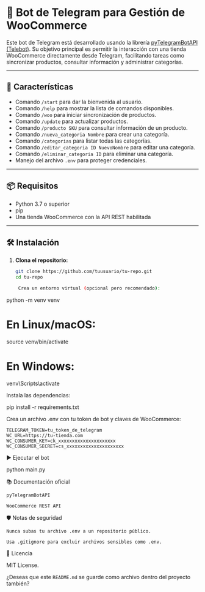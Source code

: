 # 🤖 Bot de Telegram para Gestión de WooCommerce

Este bot de Telegram está desarrollado usando la librería [pyTelegramBotAPI (Telebot)](https://pytba.readthedocs.io/en/latest/install.html). Su objetivo principal es permitir la interacción con una tienda WooCommerce directamente desde Telegram, facilitando tareas como sincronizar productos, consultar información y administrar categorías.

---

## 🚀 Características

- Comando `/start` para dar la bienvenida al usuario.
- Comando `/help` para mostrar la lista de comandos disponibles.
- Comando `/woo` para iniciar sincronización de productos.
- Comando `/update` para actualizar productos.
- Comando `/producto SKU` para consultar información de un producto.
- Comando `/nueva_categoria Nombre` para crear una categoría.
- Comando `/categorias` para listar todas las categorías.
- Comando `/editar_categoria ID NuevoNombre` para editar una categoría.
- Comando `/eliminar_categoria ID` para eliminar una categoría.
- Manejo del archivo `.env` para proteger credenciales.

---

## 📦 Requisitos

- Python 3.7 o superior
- pip
- Una tienda WooCommerce con la API REST habilitada

---

## 🛠️ Instalación

1. **Clona el repositorio:**

   ```bash
   git clone https://github.com/tuusuario/tu-repo.git
   cd tu-repo

    Crea un entorno virtual (opcional pero recomendado):

python -m venv venv
# En Linux/macOS:
source venv/bin/activate
# En Windows:
venv\Scripts\activate

Instala las dependencias:

pip install -r requirements.txt

Crea un archivo .env con tu token de bot y claves de WooCommerce:

    TELEGRAM_TOKEN=tu_token_de_telegram
    WC_URL=https://tu-tienda.com
    WC_CONSUMER_KEY=ck_xxxxxxxxxxxxxxxxxxxxx
    WC_CONSUMER_SECRET=cs_xxxxxxxxxxxxxxxxxxxxx

▶️ Ejecutar el bot

python main.py

📚 Documentación oficial

    pyTelegramBotAPI

    WooCommerce REST API

🛡️ Notas de seguridad

    Nunca subas tu archivo .env a un repositorio público.

    Usa .gitignore para excluir archivos sensibles como .env.

📄 Licencia

MIT License.


¿Deseas que este `README.md` se guarde como archivo dentro del proyecto también?